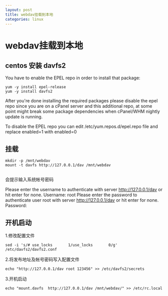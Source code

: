 ```yaml
---
layout: post
title: webdav挂载到本地
categories: linux
---
```


# webdav挂载到本地

## centos 安装 davfs2


You have to enable the EPEL repo in order to install that package:
```
yum -y install epel-release
yum -y install davfs2
```

After you're done installing the required packages please disable the epel repo since you are on a cPanel server and this additional repo, at some point might break some package dependencies when cPanel/WHM nightly update is running.

To disable the EPEL repo you can edit /etc/yum.repos.d/epel.repo file and replace enabled=1 with enabled=0


## 挂载

```
mkdir -p /mnt/webdav
mount -t davfs http://127.0.0.1/dav /mnt/webdav


```

会提示输入系统帐号密码

Please enter the username to authenticate with server
http://127.0.0.1/dav or hit enter for none.
  Username: root
Please enter the password to authenticate user root with server
http://127.0.0.1/dav or hit enter for none.
  Password:  


## 开机启动

1.修改配置文件
```
sed -i 's/# use_locks       1/use_locks       0/g' /etc/davfs2/davfs2.conf
```

2.将发布地址及帐号密码写入配置文件
```
echo "http://127.0.0.1/dav root 123456" >> /etc/davfs2/secrets
```

3.开机启动
```
echo "mount.davfs  http://127.0.0.1/dav /mnt/webdav/" >> /etc/rc.local
```